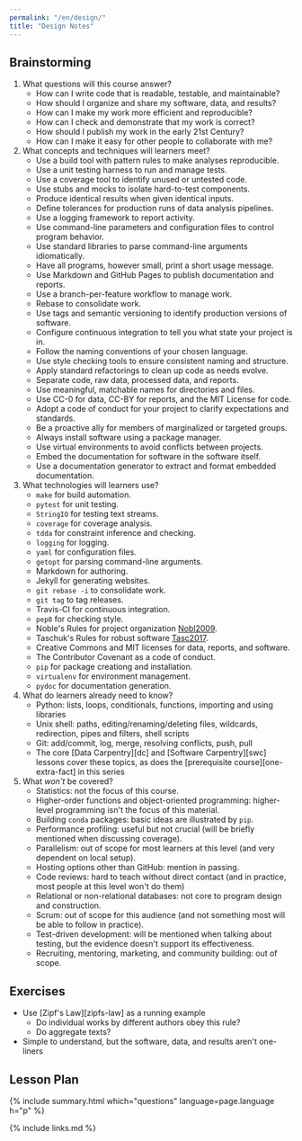 ```yaml
---
permalink: "/en/design/"
title: "Design Notes"
---
```


## Brainstorming

1.  What questions will this course answer?
    -   How can I write code that is readable, testable, and maintainable?
    -   How should I organize and share my software, data, and results?
    -   How can I make my work more efficient and reproducible?
    -   How can I check and demonstrate that my work is correct?
    -   How should I publish my work in the early 21st Century?
    -   How can I make it easy for other people to collaborate with me?
1.  What concepts and techniques will learners meet?
    -   Use a build tool with pattern rules to make analyses reproducible.
    -   Use a unit testing harness to run and manage tests.
    -   Use a coverage tool to identify unused or untested code.
    -   Use stubs and mocks to isolate hard-to-test components.
    -   Produce identical results when given identical inputs.
    -   Define tolerances for production runs of data analysis pipelines.
    -   Use a logging framework to report activity.
    -   Use command-line parameters and configuration files to control program behavior.
    -   Use standard libraries to parse command-line arguments idiomatically.
    -   Have all programs, however small, print a short usage message.
    -   Use Markdown and GitHub Pages to publish documentation and reports.
    -   Use a branch-per-feature workflow to manage work.
    -   Rebase to consolidate work.
    -   Use tags and semantic versioning to identify production versions of software.
    -   Configure continuous integration to tell you what state your project is in.
    -   Follow the naming conventions of your chosen language.
    -   Use style checking tools to ensure consistent naming and structure.
    -   Apply standard refactorings to clean up code as needs evolve.
    -   Separate code, raw data, processed data, and reports.
    -   Use meaningful, matchable names for directories and files.
    -   Use CC-0 for data, CC-BY for reports, and the MIT License for code.
    -   Adopt a code of conduct for your project to clarify expectations and standards.
    -   Be a proactive ally for members of marginalized or targeted groups.
    -   Always install software using a package manager.
    -   Use virtual environments to avoid conflicts between projects.
    -   Embed the documentation for software in the software itself.
    -   Use a documentation generator to extract and format embedded documentation.
1.  What technologies will learners use?
    -   `make` for build automation.
    -   `pytest` for unit testing.
    -   `StringIO` for testing text streams.
    -   `coverage` for coverage analysis.
    -   `tdda` for constraint inference and checking.
    -   `logging` for logging.
    -   `yaml` for configuration files.
    -   `getopt` for parsing command-line arguments.
    -   Markdown for authoring.
    -   Jekyll for generating websites.
    -   `git rebase -i` to consolidate work.
    -   `git tag` to tag releases.
    -   Travis-CI for continuous integration.
    -   `pep8` for checking style.
    -   Noble's Rules for project organization [Nobl2009](#BIB).
    -   Taschuk's Rules for robust software [Tasc2017](#BIB).
    -   Creative Commons and MIT licenses for data, reports, and software.
    -   The Contributor Covenant as a code of conduct.
    -   `pip` for package creationg and installation.
    -   `virtualenv` for environment management.
    -   `pydoc` for documentation generation.
1.  What do learners already need to know?
    -   Python: lists, loops, conditionals, functions, importing and using libraries
    -   Unix shell: paths, editing/renaming/deleting files, wildcards, redirection, pipes and filters, shell scripts
    -   Git: add/commit, log, merge, resolving conflicts, push, pull
    -   The core [Data Carpentry][dc] and [Software Carpentry][swc] lessons cover these topics,
        as does the [prerequisite course][one-extra-fact] in this series
1.  What *won't* be covered?
    -   Statistics: not the focus of this course.
    -   Higher-order functions and object-oriented programming: higher-level programming isn't the focus of this material.
    -   Building `conda` packages: basic ideas are illustrated by `pip`.
    -   Performance profiling: useful but not crucial (will be briefly mentioned when discussing coverage).
    -   Parallelism: out of scope for most learners at this level (and very dependent on local setup).
    -   Hosting options other than GitHub: mention in passing.
    -   Code reviews: hard to teach without direct contact (and in practice, most people at this level won't do them)
    -   Relational or non-relational databases: not core to program design and construction.
    -   Scrum: out of scope for this audience (and not something most will be able to follow in practice).
    -   Test-driven development: will be mentioned when talking about testing, but the evidence doesn't support its effectiveness.
    -   Recruiting, mentoring, marketing, and community building: out of scope.

## Exercises

-   Use [Zipf's Law][zipfs-law] as a running example
    -   Do individual works by different authors obey this rule?
    -   Do aggregate texts?
-   Simple to understand, but the software, data, and results aren't one-liners

## Lesson Plan

{% include summary.html which="questions" language=page.language h="p" %}

{% include links.md %}
